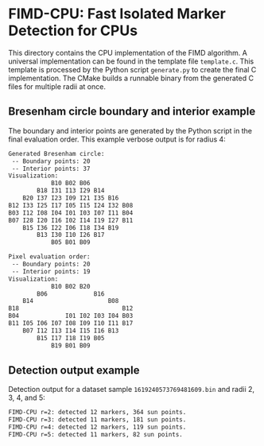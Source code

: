 # FIMD-CPU: Fast Isolated Marker Detection for CPUs

This directory contains the CPU implementation of the FIMD algorithm. A universal implementation can be found in the template file `template.c`. This template is processed by the Python script `generate.py` to create the final C implementation. The CMake builds a runnable binary from the generated C files for multiple radii at once.

## Bresenham circle boundary and interior example
The boundary and interior points are generated by the Python script in the final evaluation order. This example verbose output is for radius 4:

```txt
Generated Bresenham circle:
 -- Boundary points: 20
 -- Interior points: 37
Visualization:
            B10 B02 B06
        B18 I31 I13 I29 B14
    B20 I37 I23 I09 I21 I35 B16
B12 I33 I25 I17 I05 I15 I24 I32 B08
B03 I12 I08 I04 I01 I03 I07 I11 B04
B07 I28 I20 I16 I02 I14 I19 I27 B11
    B15 I36 I22 I06 I18 I34 B19
        B13 I30 I10 I26 B17
            B05 B01 B09

Pixel evaluation order:
 -- Boundary points: 20
 -- Interior points: 19
Visualization:
            B10 B02 B20
        B06             B16
    B14                     B08
B18                             B12
B04             I01 I02 I03 I04 B03
B11 I05 I06 I07 I08 I09 I10 I11 B17
    B07 I12 I13 I14 I15 I16 B13
        B15 I17 I18 I19 B05
            B19 B01 B09
```

## Detection output example
Detection output for a dataset sample `1619240573769481609.bin` and radii 2, 3, 4, and 5:

```txt
FIMD-CPU r=2: detected 12 markers, 364 sun points.
FIMD-CPU r=3: detected 11 markers, 181 sun points.
FIMD-CPU r=4: detected 12 markers, 119 sun points.
FIMD-CPU r=5: detected 11 markers, 82 sun points.
```
